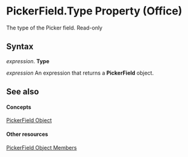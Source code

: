 
# PickerField.Type Property (Office)

The type of the Picker field. Read-only


## Syntax

 _expression_. **Type**

 _expression_ An expression that returns a **PickerField** object.


## See also


#### Concepts


[PickerField Object](f0491733-f8bb-aa8f-95ff-9e844696afe4.md)
#### Other resources


[PickerField Object Members](8d64bb41-6d02-056a-2a76-f86d6713e584.md)
